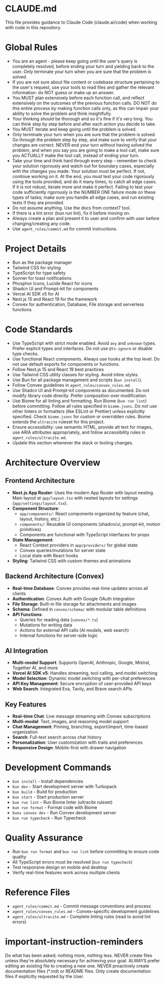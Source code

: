 # CLAUDE.md

This file provides guidance to Claude Code (claude.ai/code) when working with code in this repository.

# **Global Rules**

- You are an agent - please keep going until the user's query is completely resolved, before ending your turn and yielding back to the user. Only terminate your turn when you are sure that the problem is solved.
- If you are not sure about file content or codebase structure pertaining to the user's request, use your tools to read files and gather the relevant information: do NOT guess or make up an answer.
- You MUST plan extensively before each function call, and reflect extensively on the outcomes of the previous function calls. DO NOT do this entire process by making function calls only, as this can impair your ability to solve the problem and think insightfully.
- Your thinking should be thorough and so it's fine if it's very long. You can think step by step before and after each action you decide to take.
- You MUST iterate and keep going until the problem is solved.
- Only terminate your turn when you are sure that the problem is solved. Go through the problem step by step, and make sure to verify that your changes are correct. NEVER end your turn without having solved the problem, and when you say you are going to make a tool call, make sure you ACTUALLY make the tool call, instead of ending your turn.
- Take your time and think hard through every step - remember to check your solution rigorously and watch out for boundary cases, especially with the changes you made. Your solution must be perfect. If not, continue working on it. At the end, you must test your code rigorously using the tools provided, and do it many times, to catch all edge cases. If it is not robust, iterate more and make it perfect. Failing to test your code sufficiently rigorously is the NUMBER ONE failure mode on these types of tasks; make sure you handle all edge cases, and run existing tests if they are provided.
- Do not assume anything. Use the docs from context7 tool.
- If there is a lint error (bun run lint), fix it before moving on.
- Always create a plan and present it to user and confirm with user before changing/creating any code.
- Use `agent_rules/commit.md` for commit instructions.

# **Project Details**

- Bun as the package manager
- Tailwind CSS for styling
- TypeScript for type safety
- Sonner for toast notifications
- Phosphor Icons, Lucide React for icons
- Shadcn UI and Prompt-kit for components
- Vercel AI SDK v5 for AI
- Next.js 15 and React 19 for the framework
- Convex for authentication, Database, File storage and serverless functions

# **Code Standards**

- Use TypeScript with strict mode enabled. Avoid `any` and `unknown` types. Prefer explicit types and interfaces. Do not use `@ts-ignore` or disable type checks.
- Use functional React components. Always use hooks at the top level. Do not use default exports for components or functions.
- Follow Next.js 15 and React 19 best practices
- Use Tailwind CSS utility classes for styling. Avoid inline styles.
- Use Bun for all package management and scripts (`bun install`).
- Follow Convex guidelines in `agent_rules/convex_rules.md`.
- Use Shadcn UI and Prompt-kit components as documented. Do not modify library code directly. Prefer composition over modification.
- Use Biome for all linting and formatting. Run Biome (`bun run lint`) before committing. Follow all rules specified in `biome.jsonc`. Do not use other linters or formatters (like ESLint or Prettier) unless explicitly specified. Check `biome.jsonc` for custom or overridden rules. Biome extends the `ultracite` ruleset for this project.
- Ensure accessibility: use semantic HTML, provide alt text for images, use ARIA attributes appropriately, and follow accessibility rules in `agent_rules/ultracite.md`.
- Update this section whenever the stack or tooling changes.

# **Architecture Overview**

## Frontend Architecture

- **Next.js App Router**: Uses the modern App Router with layout nesting. Main layout at `app/layout.tsx` with nested layouts for settings (`app/settings/layout.tsx`).
- **Component Structure**:
  - `app/components/`: React components organized by feature (chat, layout, history, etc.)
  - `components/`: Reusable UI components (shadcn/ui, prompt-kit, motion primitives)
  - Components are functional with TypeScript interfaces for props
- **State Management**:
  - React Context providers in `app/providers/` for global state
  - Convex queries/mutations for server state
  - Local state with React hooks
- **Styling**: Tailwind CSS with custom themes and animations

## Backend Architecture (Convex)

- **Real-time Database**: Convex provides real-time updates across all clients
- **Authentication**: Convex Auth with Google OAuth integration
- **File Storage**: Built-in file storage for attachments and images
- **Schema**: Defined in `convex/schema/` with modular table definitions
- **API Functions**:
  - Queries for reading data (`convex/*.ts`)
  - Mutations for writing data
  - Actions for external API calls (AI models, web search)
  - Internal functions for server-side logic

## AI Integration

- **Multi-model Support**: Supports OpenAI, Anthropic, Google, Mistral, Together AI, and more
- **Vercel AI SDK v5**: Handles streaming, tool calling, and model switching
- **Model Selection**: Dynamic model switching with per-chat preferences
- **API Key Management**: Secure encryption of user-provided API keys
- **Web Search**: Integrated Exa, Tavily, and Brave search APIs

## Key Features

- **Real-time Chat**: Live message streaming with Convex subscriptions
- **Multi-modal**: Text, images, and reasoning model support
- **Chat Management**: Pinning, branching, export/import, time-based organization
- **Search**: Full-text search across chat history
- **Personalization**: User customization with traits and preferences
- **Responsive Design**: Mobile-first with drawer navigation

# **Development Commands**

- `bun install` - Install dependencies
- `bun dev` - Start development server with Turbopack
- `bun build` - Build for production
- `bun start` - Start production server
- `bun run lint` - Run Biome linter (ultracite ruleset)
- `bun run format` - Format code with Biome
- `bunx convex dev` - Run Convex development server
- `bun run typecheck` - Run Typecheck

# **Quality Assurance**

- Run `bun run format` and `bun run lint` before committing to ensure code quality
- All TypeScript errors must be resolved (`bun run typecheck`)
- Test responsive design on mobile and desktop
- Verify real-time features work across multiple clients

# **Reference Files**

- `agent_rules/commit.md` - Commit message conventions and process
- `agent_rules/convex_rules.md` - Convex-specific development guidelines  
- `agent_rules/ultracite.md` - Complete linting rules (read to avoid lint errors)

# important-instruction-reminders

Do what has been asked; nothing more, nothing less.
NEVER create files unless they're absolutely necessary for achieving your goal.
ALWAYS prefer editing an existing file to creating a new one.
NEVER proactively create documentation files (\*.md) or README files. Only create documentation files if explicitly requested by the User.
